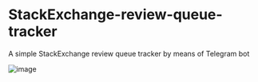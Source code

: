 # StackExchange-review-queue-tracker
A simple StackExchange review queue tracker by means of Telegram bot

![image](https://user-images.githubusercontent.com/15310223/134780772-c75c032f-6acb-455b-9dca-59d3754c2dcd.png)

